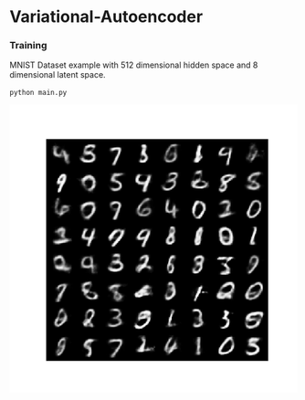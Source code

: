 # Variational-Autoencoder

### Training
MNIST Dataset example with 512 dimensional hidden space and 8 dimensional latent space.
```
python main.py
```

![alt text](examples.png)
